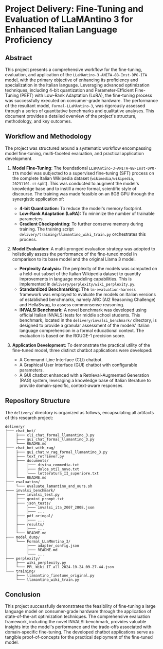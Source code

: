# Project Delivery: Fine-Tuning and Evaluation of LLaMAntino 3 for Enhanced Italian Language Proficiency

## Abstract

This project presents a comprehensive workflow for the fine-tuning, evaluation, and application of the `LLaMAntino-3-ANITA-8B-Inst-DPO-ITA` model, with the primary objective of enhancing its proficiency and specialization in the Italian language. Leveraging advanced optimization techniques, including 4-bit quantization and Parameter-Efficient Fine-Tuning (PEFT) with Low-Rank Adaptation (LoRA), the fine-tuning process was successfully executed on consumer-grade hardware. The performance of the resultant model, `Formal-LLaMAntino-3`, was rigorously assessed through a series of quantitative benchmarks and qualitative analyses. This document provides a detailed overview of the project's structure, methodology, and key outcomes.

## Workflow and Methodology

The project was structured around a systematic workflow encompassing model fine-tuning, multi-faceted evaluation, and practical application development.

1.  **Model Fine-Tuning:**
    The foundational `LLaMAntino-3-ANITA-8B-Inst-DPO-ITA` model was subjected to a supervised fine-tuning (SFT) process on the complete Italian Wikipedia dataset (`wikimedia/wikipedia`, `20231101.it` split). This was conducted to augment the model's knowledge base and to instill a more formal, scientific style of discourse. The training was made feasible on an 8GB GPU through the synergistic application of:
    *   **4-bit Quantization:** To reduce the model's memory footprint.
    *   **Low-Rank Adaptation (LoRA):** To minimize the number of trainable parameters.
    *   **Gradient Checkpointing:** To further conserve memory during training.
    The training script `delivery/training/llamantino_wiki_train.py` orchestrates this process.

2.  **Model Evaluation:**
    A multi-pronged evaluation strategy was adopted to holistically assess the performance of the fine-tuned model in comparison to its base model and the original Llama 3 model.
    *   **Perplexity Analysis:** The perplexity of the models was computed on a held-out subset of the Italian Wikipedia dataset to quantify improvements in language modeling capabilities. This is implemented in `delivery/perplexity/wiki_perplexity.py`.
    *   **Standardized Benchmarking:** The `lm-evaluation-harness` framework was employed to evaluate the models on Italian versions of established benchmarks, namely ARC (AI2 Reasoning Challenge) and HellaSwag, to assess commonsense reasoning.
    *   **INVALSI Benchmark:** A novel benchmark was developed using official Italian INVALSI tests for middle school students. This benchmark, located in the `delivery/invalsi_benchmark/` directory, is designed to provide a granular assessment of the models' Italian language comprehension in a formal educational context. The evaluation is based on the ROUGE-1 precision score.

3.  **Application Development:**
    To demonstrate the practical utility of the fine-tuned model, three distinct chatbot applications were developed:
    *   A Command-Line Interface (CLI) chatbot.
    *   A Graphical User Interface (GUI) chatbot with configurable parameters.
    *   A GUI chatbot enhanced with a Retrieval-Augmented Generation (RAG) system, leveraging a knowledge base of Italian literature to provide domain-specific, context-aware responses.

## Repository Structure

The `delivery/` directory is organized as follows, encapsulating all artifacts of this research project:

```
delivery/
├─── chat_bot/
│    ├─── cli_chat_formal_llamantino_3.py
│    ├─── gui_chat_formal_llamantino_3.py
│    └─── README.md
├─── chat_bot_with_rag/
│    ├─── gui_chat_w_rag_formal_llamantino_3.py
│    ├─── text_retriever.py
│    ├─── documents/
│    │    ├─── divina_commedia.txt
│    │    ├─── dolce_stil_novo.txt
│    │    └─── letteratura_II_superiore.txt
│    └─── README.md
├─── evaluation/
│    └─── evaluate_lamantino_and_ours.sh
├─── invalsi_benchmark/
│    ├─── invalsi_test.py
│    ├─── gemini_prompt.txt
│    ├─── json_tests/
│    │    ├─── invalsi_ita_2007_2008.json
│    │    ├─── ...
│    ├─── pdf_oringal/
│    │    ├─── ...
│    ├─── results/
│    │    ├─── ...
│    └─── README.md
├─── model_dump/
│    └─── Formal_LLaMAntino_3/
│         ├─── adapter_config.json
│         ├─── README.md
│         └─── ...
├─── perplexity/
│    ├─── wiki_perplexity.py
│    └─── PPL_Wiki_IT_all_2024-10-24_09-27-44.json
└─── training/
     ├─── llamantino_finetune_original.py
     └─── llamantino_wiki_train.py
```

## Conclusion

This project successfully demonstrates the feasibility of fine-tuning a large language model on consumer-grade hardware through the application of state-of-the-art optimization techniques. The comprehensive evaluation framework, including the novel INVALSI benchmark, provides valuable insights into the model's performance and the trade-offs associated with domain-specific fine-tuning. The developed chatbot applications serve as tangible proof-of-concepts for the practical deployment of the fine-tuned model.
